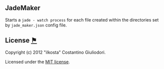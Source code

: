 ## JadeMaker
Starts a `jade - watch process` for each file created within the directories set by `jade_maker.json` config file.

## License <a name="license" href="#license" title="Link to this section">⚑</a>
Copyright (c) 2012 "ilkosta" Costantino Giuliodori.

Licensed under the [MIT license](JadeMaker/blob/master/LICENSE-MIT).
